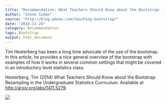 ```yaml
---
title: "Recommendation: What Teachers Should Know about the Bootstrap: Resampling in the Undergraduate Statistics Curriculum"
author: "Steve Simon"
source: "http://blog.pmean.com/teaching-bootstrap/"
date: "2014-11-24"
category: Recommendation
tags: Bootstrap
output: html_document
---
```


Tim Hesterberg has been a long time advocate of the use of the
bootstrap. In this article, he provides a nice general overview of the
bootstrap with examples of how it works in several common settings that
might be covered in an introductory level statistics class.

<!---More--->

Hesterberg, Tim (2014) What Teachers Should Know about the Bootstrap:
Resampling in the Undergraduate Statistics Curriculum. Available at
<http://arxiv.org/abs/1411.5279>.

![](../../web/images/teaching-bootstrap01.png)




